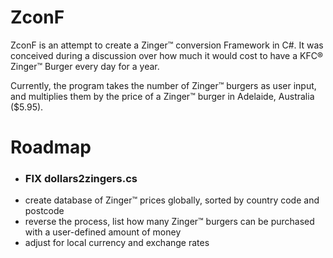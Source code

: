 # ZconF

ZconF is an attempt to create a Zinger&trade; conversion Framework in C#. It was conceived during a discussion over how much it would cost to have a KFC&reg; Zinger&trade; Burger every day for a year.

Currently, the program takes the number of Zinger&trade; burgers as user input, and multiplies them by the price of a Zinger&trade; burger in Adelaide, Australia ($5.95).

# Roadmap

- ### <b>FIX dollars2zingers.cs</b>
- create database of Zinger&trade; prices globally, sorted by country code and postcode
- reverse the process, list how many Zinger&trade; burgers can be purchased with a user-defined amount of money
- adjust for local currency and exchange rates
